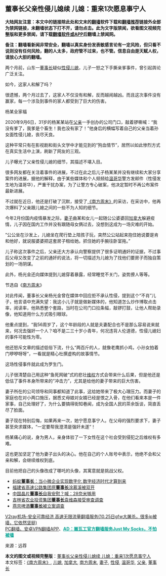  <h2>董事长父亲性侵儿媳续 儿媳：重来1次愿息事宁人</h2> <p class="notice"><b>大陆网友注意：本文中的链接除此处和文末的<a href="https://github.com/bannedbook/fanqiang" >翻墙</a>软件下载和<a href="https://github.com/killgcd/justmysocks/blob/master/README.md">翻墙推荐</a>链接外全部为禁网链接，未翻墙状态下打不开，请勿点击。此为文字版禁闻，欲看图文视频完整版和更多禁闻，请下载<a href="https://github.com/bannedbook/fanqiang">翻墙软件或APP</a>后翻墙上禁闻网。</p><p>备注：翻墙看新闻非常安全，翻墙以真实身份发表敏感言论有一定风险，但只看不说则没有任何风险，翻的人太多，政府管不过来，也不管。信息自由是天赋人权，请放心大胆的翻墙。</b></p>  <div class="entry"> <p>两个月前，山东一<a href="https://www.bannedbook.org/bnews/tag/%e8%91%a3%e4%ba%8b%e9%95%bf/" class="st_tag internal_tag" rel="tag" title="标签 董事长 下的日志">董事长</a>疑似<a href="https://www.bannedbook.org/bnews/tag/%e6%80%a7%e4%be%b5/" class="st_tag internal_tag" rel="tag" title="标签 性侵 下的日志">性侵</a><a href="https://www.bannedbook.org/bnews/tag/%e5%84%bf%e5%aa%b3/" class="st_tag internal_tag" rel="tag" title="标签 儿媳 下的日志">儿媳</a>，儿子一怒之下手撕亲爹事件，曾引起舆论广泛关注。</p> <p>如今，这家人和解了吗？</p> <p>很遗憾，两个月过去了，这家人不仅没有和解，反而越闹越凶。而且这次事件没有赢家，每一个涉及到事件的家人都受到了巨大的伤害。</p> <p>杨某全家福</p> <p></p> <p>2020年9月6日，31岁的杨某某站在<a href="https://www.bannedbook.org/bnews/tag/%E7%88%B6%E4%BA%B2/" class="st_tag internal_tag" rel="tag" title="标签 父亲 下的日志">父亲</a>一手创办的公司门口，敲着锣嘶喊：“我没有爹了，我爹是个畜生！我也没有家了！”他身后的横幅写着自己的父亲当着孙女面性侵儿媳，丧尽天良。</p> <p></p>  <p>这种平常只有在影视剧和街头文学中才能见到的“狗血情节”，居然以如此惨烈方式在真实生活中上演，刷新了网友的三观。</p> <p>儿子曝光了父亲性侵儿媳的细节，其描述不堪入目。</p> <p>很多网友都在关注着事件的进展，不过在此之后儿子杨某某并没有继续和大家分享案件的进展，据他的解释，由于某些媒体和个人频频给<a href="https://www.bannedbook.org/bnews/tag/%e6%b8%a9%e5%93%a5%e5%8d%8e/" class="st_tag internal_tag" rel="tag" title="标签 温哥华 下的日志">温哥华</a>警方发邮件（性侵发生地为温哥华），严重干扰办案，为了让警方专心破案，他决定暂时不再公布案件最新进展。</p> <p>不过就在近日，他还是打破了沉默，接受了<a href="https://www.bannedbook.org/bnews/tag/%e3%80%8a%e5%8d%97%e6%96%b9%e5%91%a8%e6%9c%ab%e3%80%8b/" class="st_tag internal_tag" rel="tag" title="标签 《南方周末》 下的日志">《南方周末》</a>的采访，在采访中，他再次爆料了父亲跟儿媳之间的一些不为人知的细节。</p> <p></p> <p>今年2月份国内疫情暴发之际，<a href="https://www.bannedbook.org/bnews/tag/%e5%a6%bb%e5%ad%90/" class="st_tag internal_tag" rel="tag" title="标签 妻子 下的日志">妻子</a>曲某和女儿一起随公公婆婆回<a href="https://www.bannedbook.org/bnews/tag/%e5%8a%a0%e6%8b%bf%e5%a4%a7/" class="st_tag internal_tag" rel="tag" title="标签 加拿大 下的日志">加拿大</a>躲避疫情，儿子因在国内工作并没有跟随母女俩过去，没想到这成为一场灾难的开始。</p> <p>“公公坐在沙发上，儿媳坐在爬行垫上陪孩子玩，突然公公站起来抱住她说要是肯和他好，就说服婆婆把这套房子租给她。抓住她的手腕往卧室拖。”</p>  <p>儿子称这次事件之后，父亲还大方承认向警察提供了很多证明通奸的证据，不过事后父母又改变了之前的通奸的说法，将一切描述为儿媳为了找他们要房子而独自策划的一场阴谋。</p> <p>此外，杨光金还向媒体提到儿媳穿着暴露，经常睡觉不关门，姿势撩人等等。</p> <p>节选自《<a href="https://www.bannedbook.org/bnews/tag/%e5%8d%97%e6%96%b9%e5%91%a8%e6%9c%ab/" class="st_tag internal_tag" rel="tag" title="标签 南方周末 下的日志">南方周末</a>》</p> <p></p> <p>对此传闻，董事长父亲杨光金曾在媒体中回应拒不承认性侵，提到这个“不肖”儿子，他言语中充满失望：我这小儿子就是做新媒体的，他知道怎么炒作博取点击率，阅读率，他熟悉整个套路，当时在公司门口拉条幅，敲锣打鼓，让他人帮助录像，他知道用什么方式吸引眼球。</p> <p>他重点提到，“我56周岁了，这个年龄段的人就是夫妻配合也不是那么容易说来就来，何况去强奸一个人？咱不是二三十岁小青年，何况违背人伦道德，性侵儿媳妇的事件可能性为零。</p> <p>他还怒斥文章的描述低俗下流，什么“两百斤的人，就像老鹰抓小鸡，小孙女拍着门咿咿呀呀“，一看就是精心杜撰虚构的故事情节。</p>  <p>这场性侵事件就此成为罗生门。</p> <p></p> <p>儿子很清楚自己用这种“鱼死网破”式的悲壮<span class='wp_keywordlink_affiliate'><a href="https://www.bannedbook.org/bnews/weiquan/" title="维权" target="_blank">维权</a></span>方式会带来什么后果，但是他还是低估了事件本身所带来的“冲击力”，尤其是给他的妻子带来的巨大伤害。</p> <p>妻子所在的公司领导和同事都知道了此事，这给她带来了极大心理压力。而妻子的家庭也在对小两口施压，据悉丈母娘对女婿已经是恨之入骨，在他们看来本是一件家事，自己处理好了，为什么要搞得街知巷闻，成为全国人民的茶余饭谈，简直丢尽了脸面。</p> <p>妻子现在特别后悔，如果再来一次，她宁愿息事宁人。在父母的强烈要求下，妻子甚至央求媒体，“一定要帮我澄清是强奸未遂“！</p> <p>杨某痛心的说，身为男人，亲身体验了一下女性在这个社会受到侵犯之后维权有多难。</p> <p>这也更加坚定了他为妻子出头的决心。他在自己的个人账号中表示，他绝不会和父亲和解，会继续维权到底。</p>  <p>目前他把自己的头像改成了哪吒的头像，其寓意就是挑战父权。</p> <ul class='op-related-articles' title='相关阅读'> <li><a href='https://www.bannedbook.org/bnews/baitai/20201025/1420044.html' target='_blank'>蚂蚁<b>董事长</b>：当小微企业实现数字化 数字经济时代才算到来</a></li> <li><a href='https://www.bannedbook.org/bnews/baitai/20201024/1419575.html' target='_blank'>福建省高速公路集团原<b>董事长</b>涂慕溪被双开</a></li> <li><a href='https://www.bannedbook.org/bnews/cnnews/20201020/1417121.html' target='_blank'>中国晶片<b>董事长</b>自我安慰？喊：28奈米够用</a></li> <li><a href='https://www.bannedbook.org/bnews/baitai/20201019/1416635.html' target='_blank'>吉林省农业投资集团<b>董事长</b>袁维森接受审查调查</a></li> <li><a href='https://www.bannedbook.org/bnews/ssgc/20201009/1411011.html' target='_blank'>燕京啤酒<b>董事长</b>被立案调查</a></li> </ul> <p class="texttj"> <a href="https://www.bannedbook.org/forum23/topic22702.html" target="_blank">V2ray机场-安全可靠经济 高速无限流量翻墙服务(10.25日gfw大屠杀，很多ip被墙，它依然坚挺)</a><br/> <a href="https://github.com/bannedbook/fanqiang/wiki/%E7%A6%81%E9%97%BB%E7%BD%91%E5%AE%89%E5%8D%93%E7%BF%BB%E5%A2%99%E6%96%B0%E9%97%BBAPP" target="_blank">PC翻墙、安卓VPN翻墙APP</a>、<span onclick="window.open('https://github.com/killgcd/justmysocks/blob/master/README.md')" style="font-weight:bold;color:#00A191;cursor:pointer;text-decoration:underline;outline:none">AD：搬瓦工官方翻墙服务Just My Socks，不怕被墙</span></p><p> 来源：远荐 </p><a name='sharetosocial'></a>       <div><b>本文的图文或视频完整版</b>：<a href='https://www.bannedbook.org/bnews/cnnews/20201102/1424354.html'>董事长父亲性侵儿媳续 儿媳：重来1次愿息事宁人</a></div>  </div><!--END ENTRY--> <div class="postfooter"> <div>本文标签：<a href="https://www.bannedbook.org/bnews/tag/%e3%80%8a%e5%8d%97%e6%96%b9%e5%91%a8%e6%9c%ab%e3%80%8b/" rel="tag">《南方周末》</a>, <a href="https://www.bannedbook.org/bnews/tag/%e5%84%bf%e5%aa%b3/" rel="tag">儿媳</a>, <a href="https://www.bannedbook.org/bnews/tag/%e5%8a%a0%e6%8b%bf%e5%a4%a7/" rel="tag">加拿大</a>, <a href="https://www.bannedbook.org/bnews/tag/%e5%8d%97%e6%96%b9%e5%91%a8%e6%9c%ab/" rel="tag">南方周末</a>, <a href="https://www.bannedbook.org/bnews/tag/%e5%a6%bb%e5%ad%90/" rel="tag">妻子</a>, <a href="https://www.bannedbook.org/bnews/tag/%e6%80%a7%e4%be%b5/" rel="tag">性侵</a>, <a href="https://www.bannedbook.org/bnews/tag/%e6%b8%a9%e5%93%a5%e5%8d%8e/" rel="tag">温哥华</a>, <a href="https://www.bannedbook.org/bnews/tag/%E7%88%B6%E4%BA%B2/" rel="tag">父亲</a>, <a href="https://www.bannedbook.org/bnews/tag/%e8%91%a3%e4%ba%8b%e9%95%bf/" rel="tag">董事长</a></div>  </div><!--END POSTFOOTER--> 
